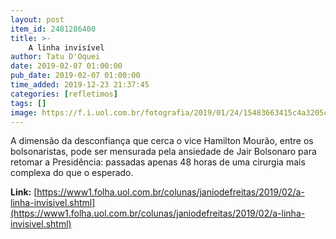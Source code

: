 ```yaml
---
layout: post
item_id: 2481286400
title: >-
    A linha invisível
author: Tatu D'Oquei
date: 2019-02-07 01:00:00
pub_date: 2019-02-07 01:00:00
time_added: 2019-12-23 21:37:45
categories: [refletimos]
tags: []
image: https://f.i.uol.com.br/fotografia/2019/01/24/15483663415c4a3205c674f_1548366341_3x2_rt.jpg
---
```


A dimensão da desconfiança que cerca o vice Hamilton Mourão, entre os bolsonaristas, pode ser mensurada pela ansiedade de Jair Bolsonaro para retomar a Presidência: passadas apenas 48 horas de uma cirurgia mais complexa do que o esperado.

**Link:** [https://www1.folha.uol.com.br/colunas/janiodefreitas/2019/02/a-linha-invisivel.shtml](https://www1.folha.uol.com.br/colunas/janiodefreitas/2019/02/a-linha-invisivel.shtml)

